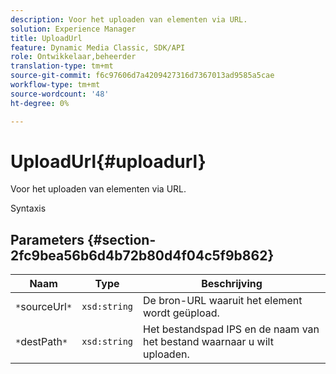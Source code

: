 ```yaml
---
description: Voor het uploaden van elementen via URL.
solution: Experience Manager
title: UploadUrl
feature: Dynamic Media Classic, SDK/API
role: Ontwikkelaar,beheerder
translation-type: tm+mt
source-git-commit: f6c97606d7a4209427316d7367013ad9585a5cae
workflow-type: tm+mt
source-wordcount: '48'
ht-degree: 0%

---
```



# UploadUrl{#uploadurl}

Voor het uploaden van elementen via URL.

Syntaxis

## Parameters {#section-2fc9bea56b6d4b72b80d4f04c5f9b862}

| Naam | Type | Beschrijving |
|---|---|---|
| `*`sourceUrl`*` | `xsd:string` | De bron-URL waaruit het element wordt geüpload. |
| `*`destPath`*` | `xsd:string` | Het bestandspad IPS en de naam van het bestand waarnaar u wilt uploaden. |

